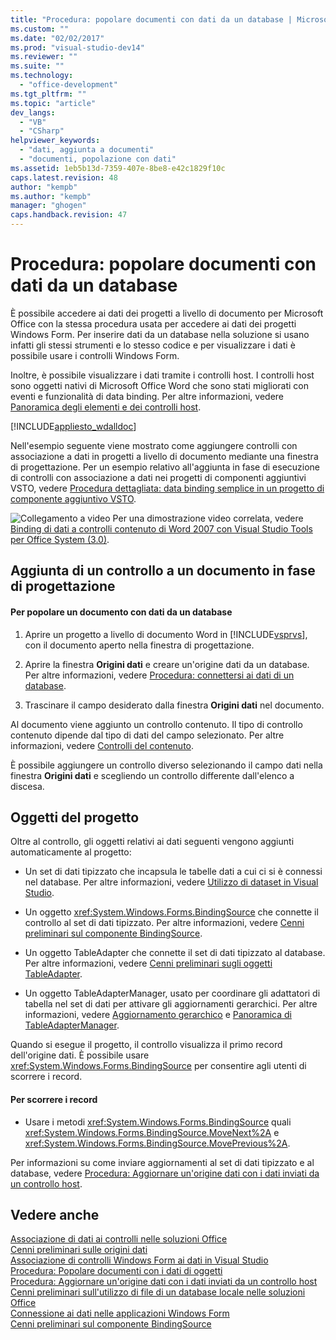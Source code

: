 ```yaml
---
title: "Procedura: popolare documenti con dati da un database | Microsoft Docs"
ms.custom: ""
ms.date: "02/02/2017"
ms.prod: "visual-studio-dev14"
ms.reviewer: ""
ms.suite: ""
ms.technology: 
  - "office-development"
ms.tgt_pltfrm: ""
ms.topic: "article"
dev_langs: 
  - "VB"
  - "CSharp"
helpviewer_keywords: 
  - "dati, aggiunta a documenti"
  - "documenti, popolazione con dati"
ms.assetid: 1eb5b13d-7359-407e-8be8-e42c1829f10c
caps.latest.revision: 48
author: "kempb"
ms.author: "kempb"
manager: "ghogen"
caps.handback.revision: 47
---
```

# Procedura: popolare documenti con dati da un database
  È possibile accedere ai dati dei progetti a livello di documento per Microsoft Office con la stessa procedura usata per accedere ai dati dei progetti Windows Form.  Per inserire dati da un database nella soluzione si usano infatti gli stessi strumenti e lo stesso codice e per visualizzare i dati è possibile usare i controlli Windows Form.  
  
 Inoltre, è possibile visualizzare i dati tramite i controlli host.  I controlli host sono oggetti nativi di Microsoft Office Word che sono stati migliorati con eventi e funzionalità di data binding.  Per altre informazioni, vedere [Panoramica degli elementi e dei controlli host](../vsto/host-items-and-host-controls-overview.md).  
  
 [!INCLUDE[appliesto_wdalldoc](../vsto/includes/appliesto-wdalldoc-md.md)]  
  
 Nell'esempio seguente viene mostrato come aggiungere controlli con associazione a dati in progetti a livello di documento mediante una finestra di progettazione.  Per un esempio relativo all'aggiunta in fase di esecuzione di controlli con associazione a dati nei progetti di componenti aggiuntivi VSTO, vedere [Procedura dettagliata: data binding semplice in un progetto di componente aggiuntivo VSTO](../vsto/walkthrough-simple-data-binding-in-vsto-add-in-project.md).  
  
 ![Collegamento a video](../vsto/media/playvideo.png "Collegamento a video") Per una dimostrazione video correlata, vedere [Binding di dati a controlli contenuto di Word 2007 con Visual Studio Tools per Office System  \(3.0\)](http://go.microsoft.com/fwlink/?LinkId=136785).  
  
## Aggiunta di un controllo a un documento in fase di progettazione  
  
#### Per popolare un documento con dati da un database  
  
1.  Aprire un progetto a livello di documento Word in [!INCLUDE[vsprvs](../sharepoint/includes/vsprvs-md.md)], con il documento aperto nella finestra di progettazione.  
  
2.  Aprire la finestra **Origini dati** e creare un'origine dati da un database.  Per altre informazioni, vedere [Procedura: connettersi ai dati di un database](../Topic/How%20to:%20Connect%20to%20Data%20in%20a%20Database.md).  
  
3.  Trascinare il campo desiderato dalla finestra **Origini dati** nel documento.  
  
 Al documento viene aggiunto un controllo contenuto.  Il tipo di controllo contenuto dipende dal tipo di dati del campo selezionato.  Per altre informazioni, vedere [Controlli del contenuto](../vsto/content-controls.md).  
  
 È possibile aggiungere un controllo diverso selezionando il campo dati nella finestra **Origini dati** e scegliendo un controllo differente dall'elenco a discesa.  
  
## Oggetti del progetto  
 Oltre al controllo, gli oggetti relativi ai dati seguenti vengono aggiunti automaticamente al progetto:  
  
-   Un set di dati tipizzato che incapsula le tabelle dati a cui ci si è connessi nel database.  Per altre informazioni, vedere [Utilizzo di dataset in Visual Studio](../data-tools/dataset-tools-in-visual-studio.md).  
  
-   Un oggetto <xref:System.Windows.Forms.BindingSource> che connette il controllo al set di dati tipizzato.  Per altre informazioni, vedere [Cenni preliminari sul componente BindingSource](../Topic/BindingSource%20Component%20Overview.md).  
  
-   Un oggetto TableAdapter che connette il set di dati tipizzato al database.  Per altre informazioni, vedere [Cenni preliminari sugli oggetti TableAdapter](/visual-studio/data-tools/tableadapter-overview).  
  
-   Un oggetto TableAdapterManager, usato per coordinare gli adattatori di tabella nel set di dati per attivare gli aggiornamenti gerarchici.  Per altre informazioni, vedere [Aggiornamento gerarchico](../data-tools/hierarchical-update.md) e [Panoramica di TableAdapterManager](../Topic/TableAdapterManager%20Overview.md).  
  
 Quando si esegue il progetto, il controllo visualizza il primo record dell'origine dati.  È possibile usare <xref:System.Windows.Forms.BindingSource> per consentire agli utenti di scorrere i record.  
  
#### Per scorrere i record  
  
-   Usare i metodi <xref:System.Windows.Forms.BindingSource> quali <xref:System.Windows.Forms.BindingSource.MoveNext%2A> e <xref:System.Windows.Forms.BindingSource.MovePrevious%2A>.  
  
 Per informazioni su come inviare aggiornamenti al set di dati tipizzato e al database, vedere [Procedura: Aggiornare un'origine dati con i dati inviati da un controllo host](../vsto/how-to-update-a-data-source-with-data-from-a-host-control.md).  
  
## Vedere anche  
 [Associazione di dati ai controlli nelle soluzioni Office](../vsto/binding-data-to-controls-in-office-solutions.md)   
 [Cenni preliminari sulle origini dati](../data-tools/add-new-data-sources.md)   
 [Associazione di controlli Windows Form ai dati in Visual Studio](../Topic/Binding%20Windows%20Forms%20controls%20to%20data%20in%20Visual%20Studio.md)   
 [Procedura: Popolare documenti con i dati di oggetti](../vsto/how-to-populate-documents-with-data-from-objects.md)   
 [Procedura: Aggiornare un'origine dati con i dati inviati da un controllo host](../vsto/how-to-update-a-data-source-with-data-from-a-host-control.md)   
 [Cenni preliminari sull'utilizzo di file di un database locale nelle soluzioni Office](../vsto/using-local-database-files-in-office-solutions-overview.md)   
 [Connessione ai dati nelle applicazioni Windows Form](/visual-studio/data-tools/connecting-to-data-in-windows-forms-applications)   
 [Cenni preliminari sul componente BindingSource](../Topic/BindingSource%20Component%20Overview.md)  
  
  